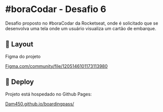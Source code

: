 # #boraCodar - Desafio 6

Desafio proposto no #boraCodar da Rocketseat, onde é solicitado que se desenvolva uma tela onde um usuário visualiza um cartão de embarque. 
## 🎨 Layout

Figma do projeto

[Figma.com/community/file/1205146101173113980](https://www.figma.com/community/file/1205146101173113980)

## 🚀 Deploy

Projeto está hospedado no Github Pages:

[Dam450.github.io/boardingpass/](https://dam450.github.io/boardingpass/)
